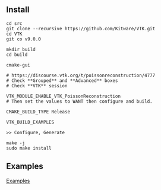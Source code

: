 
## Install

```
cd src
git clone --recursive https://github.com/Kitware/VTK.git
cd VTK
git co v9.0.0
```
```
mkdir build
cd build

cmake-gui

# https://discourse.vtk.org/t/poissonreconstruction/4777
# Check **Grouped** and **Advanced** boxes
# Check **VTK** session

VTK_MODULE_ENABLE_VTK_PoissonReconstruction
# Then set the values to WANT then configure and build.

CMAKE_BUILD_TYPE Release

VTK_BUILD_EXAMPLES

>> Configure, Generate

make -j
sudo make install
```

## Examples

[Examples](https://examples.vtk.org/site/Cxx)

